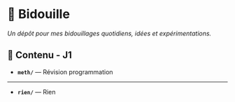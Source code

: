 # 🚀 Bidouille

_Un dépôt pour mes bidouillages quotidiens, idées et expérimentations._


## 📁 Contenu - J1

- **`meth/`** — Révision programmation
---
- **`rien/`** — Rien